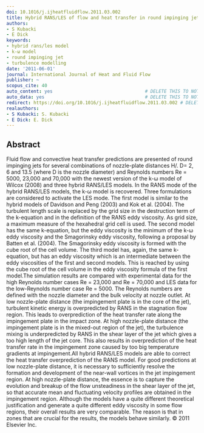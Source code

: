 ```yaml
---
doi: 10.1016/j.ijheatfluidflow.2011.03.002
title: Hybrid RANS/LES of flow and heat transfer in round impinging jets
authors:
- S Kubacki
- E Dick
keywords:
- hybrid rans/les model
- k-ω model
- round impinging jet
- turbulence modelling
date: '2011-06-01'
journal: International Journal of Heat and Fluid Flow
publisher: ~
scopus_cite: 40
auto_content: yes                                  # DELETE THIS TO NOT AUTO GENERATE CONTENT
auto_data: yes                                     # DELETE THIS TO NOT AUTO GENERATE METADATA
redirect: https://doi.org/10.1016/j.ijheatfluidflow.2011.03.002 # DELETE THIS TO NOT REDIRECT
realauthors:
- S Kubacki: S. Kubacki
- E Dick: E. Dick
---
```



## Abstract
Fluid flow and convective heat transfer predictions are presented of round impinging jets for several combinations of nozzle-plate distances H/. D= 2, 6 and 13.5 (where D is the nozzle diameter) and Reynolds numbers Re = 5000, 23,000 and 70,000 with the newest version of the k-ω model of Wilcox (2008) and three hybrid RANS/LES models. In the RANS mode of the hybrid RANS/LES models, the k-ω model is recovered. Three formulations are considered to activate the LES mode. The first model is similar to the hybrid models of Davidson and Peng (2003) and Kok et al. (2004). The turbulent length scale is replaced by the grid size in the destruction term of the k-equation and in the definition of the RANS eddy viscosity. As grid size, a maximum measure of the hexahedral grid cell is used. The second model has the same k-equation, but the eddy viscosity is the minimum of the k-ω eddy viscosity and the Smagorinsky eddy viscosity, following a proposal by Batten et al. (2004). The Smagorinsky eddy viscosity is formed with the cube root of the cell volume. The third model has, again, the same k-equation, but has an eddy viscosity which is an intermediate between the eddy viscosities of the first and second models. This is reached by using the cube root of the cell volume in the eddy viscosity formula of the first model.The simulation results are compared with experimental data for the high Reynolds number cases Re = 23,000 and Re = 70,000 and LES data for the low-Reynolds number case Re = 5000. The Reynolds numbers are defined with the nozzle diameter and the bulk velocity at nozzle outlet. At low nozzle-plate distance (the impingement plate is in the core of the jet), turbulent kinetic energy is overpredicted by RANS in the stagnation flow region. This leads to overprediction of the heat transfer rate along the impingement plate in the impact zone. At high nozzle-plate distance (the impingement plate is in the mixed-out region of the jet), the turbulence mixing is underpredicted by RANS in the shear layer of the jet which gives a too high length of the jet core. This also results in overprediction of the heat transfer rate in the impingement zone caused by too big temperature gradients at impingement.All hybrid RANS/LES models are able to correct the heat transfer overprediction of the RANS model. For good predictions at low nozzle-plate distance, it is necessary to sufficiently resolve the formation and development of the near-wall vortices in the jet impingement region. At high nozzle-plate distance, the essence is to capture the evolution and breakup of the flow unsteadiness in the shear layer of the jet, so that accurate mean and fluctuating velocity profiles are obtained in the impingement region. Although the models have a quite different theoretical justification and generate a quite different eddy viscosity in some flow regions, their overall results are very comparable. The reason is that in zones that are crucial for the results, the models behave similarly. © 2011 Elsevier Inc.
